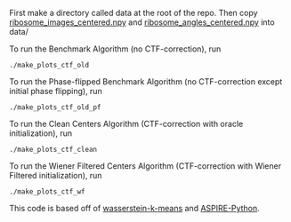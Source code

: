 First make a directory called data at the root of the repo. Then copy [ribosome\_images\_centered.npy](https://drive.google.com/file/d/1VBrdkhklVljOo7bGlonC6vC060ebBm0i/view?usp=sharing) and [ribosome\_angles\_centered.npy](https://drive.google.com/file/d/1ZBdXgjmj8VmDA3pxuc0YFjIA4tdf5R-u/view?usp=sharing) into data/ 

To run the Benchmark Algorithm (no CTF-correction), run
```
./make_plots_ctf_old
```

To run the Phase-flipped Benchmark Algorithm (no CTF-correction except initial phase flipping), run
```
./make_plots_ctf_old_pf
```

To run the Clean Centers Algorithm (CTF-correction with oracle initialization), run
```
./make_plots_ctf_clean
```

To run the Wiener Filtered Centers Algorithm (CTF-correction with Wiener Filtered initialization), run
```
./make_plots_ctf_wf
```

This code is based off of [wasserstein-k-means](https://github.com/4tywon/wasserstein-k-means/blob/master/README.md) and [ASPIRE-Python](https://github.com/ComputationalCryoEM/ASPIRE-Python).